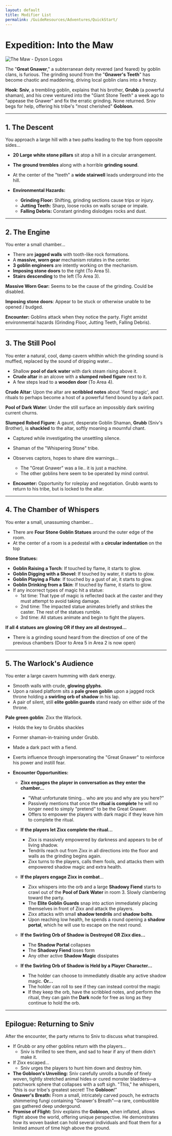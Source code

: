 ```yaml
---
layout: default
title: Modifier List
permalink: /GuideResources/Adventures/QuickStart/
---
```

# Expedition: Into the Maw
![The Maw - Dyson Logos](https://dysonlogos.blog/wp-content/uploads/2023/02/with-teeth.jpg)

The "**Great Gnawer**," a subterranean deity revered (and feared) by goblin clans, is furious. The grinding sound from the "**Gnawer's Teeth**" has become chaotic and maddening, driving local goblin clans into a frenzy.

**Hook**:
**Sniv**, a trembling goblin, explains that his brother, **Grubb** (a powerful shaman), and his crew ventured into the "Giant Stone Teeth" a week ago to "appease the Gnawer" and fix the erratic grinding. None returned. Sniv begs for help, offering his tribe's "most cherished" **Gobloon**.


---
## 1. The Descent
You approach a large hill with a two paths leading to the top from opposite sides...
- **20 Large white stone pillars** sit atop a hill in a circular arrangement.
- **The ground trembles** along with a horrible **grinding sound**. 
- At the center of the "teeth" a **wide stairwell** leads underground into the hill.

- **Environmental Hazards:**
    - **Grinding Floor:** Shifting, grinding sections cause trips or injury.
    - **Jutting Teeth:** Sharp, loose rocks on walls scrape or impale.
    - **Falling Debris:** Constant grinding dislodges rocks and dust.


---
## 2. The Engine
You enter a small chamber...
- There are **jagged walls** with tooth-like rock formations.
- A **massive, worn gear** mechanism rotates in the center.
- **3 goblin engineers** are intently working on the mechanism. 
- **Imposing stone doors** to the right (To Area 5).
- **Stairs descending** to the left (To Area 3).
  
**Massive Worn Gear:** Seems to be the cause of the grinding. Could be disabled.

**Imposing stone doors**: Appear to be stuck or otherwise unable to be opened / budged.
  
**Encounter:** Goblins attack when they notice the party. Fight amidst environmental hazards (Grinding Floor, Jutting Teeth, Falling Debris).


---
## 3. The Still Pool
You enter a natural, cool, damp cavern whithin which the grinding sound is muffled, replaced by the sound of dripping water...
- Shallow **pool of dark water** with dark steam rising above it.
- **Crude altar** in an alcove with a **slumped robed figure** next to it.
- A few steps lead to a **wooden door** (To Area 4).
  
**Crude Altar**: Upon the altar are **scribbled notes** about 'fiend magic', and rituals to perhaps become a host of a powerful fiend bound by a dark pact.

**Pool of Dark Water**: Under the still surface an impossibly dark swirling current churns.

**Slumped Robed Figure**: A gaunt, desperate Goblin Shaman, **Grubb** (Sniv's Brother), is **shackled** to the altar, softly moaning a mournful chant.
- Captured while investigating the unsettling silence.
- Shaman of the "Whispering Stone" tribe.
- Observes captors, hopes to share dire warnings...
	- The "Great Gnawer" was a lie.. it is just a machine.
	- The other goblins here seem to be operated by mind control.

- **Encounter:** Opportunity for roleplay and negotiation. Grubb wants to return to his tribe, but is locked to the altar.


---
## 4. The Chamber of Whispers
You enter a small, unassuming chamber...
- There are **Four Stone Goblin Statues** around the outer edge of the room.
- At the center of a room is a pedestal with a **circular indentation** on the top

**Stone Statues:**
- **Goblin Raising a Torch**: If touched by flame, it starts to glow.
- **Goblin Digging with a Shovel**: If touched by water, it starts to glow.
- **Goblin Playing a Flute**: If touched by a gust of air, it starts to glow.
- **Goblin Drinking from a Skin**: If touched by flame, it starts to glow.
- If any incorrect types of magic hit a statue: 
	- 1st time: That type of magic is reflected back at the caster and they must attempt to avoid taking damage.
	- 2nd time: The impacted statue animates briefly and strikes the caster. The rest of the statues rumble.
	- 3rd time: All statues animate and begin to fight the players.
  
**If all 4 statues are glowing OR if they are all destroyed...**
- There is a grinding sound heard from the direction of one of the previous chambers (Door to Area 5 in Area 2 is now open)


---
## 5. The Warlock's Audience
You enter a large cavern humming with dark energy.
- Smooth walls with crude, **glowing glyphs**.
- Upon a raised platform sits a **pale green goblin** upon a jagged rock throne holding a **swirling orb of shadow** in his lap.
- A pair of silent, still **elite goblin guards** stand ready on either side of the throne.

**Pale green goblin**: Zixx the Warlock.
- Holds the key to Grubbs shackles
- Former shaman-in-training under Grubb.
- Made a dark pact with a fiend.
- Exerts influence through impersonating the "Great Gnawer" to reinforce his power and instill fear.
  
- **Encounter Opportunities:**
	- **Zixx engages the player in conversation as they enter the chamber...**
		- "What unfortunate timing... who are you and why are you here?"
		- Passively mentions that once the **ritual is complete** he will no longer need to simply "pretend" to be the Great Gnawer.
		- Offers to empower the players with dark magic if they leave him to complete the ritual.
		  
	- **If the players let Zixx complete the ritual...**
		- Zixx is massively empowered by darkness and appears to be of living shadow.
		- Tendrils reach out from Zixx in all directions into the floor and walls as the grinding begins again.
		- Zixx turns to the players, calls them fools, and attacks them with empowered shadow magic and extra health.
		  
	- **If the players engage Zixx in combat**...
		- Zixx whispers into the orb and a large **Shadowy Fiend** starts to crawl out of the **Pool of Dark Water** in room 3. Slowly clambering toward the party.
		- The **Elite Goblin Guards** snap into action immediately placing themselves in front of Zixx and attack the players.
		- Zixx attacks with small **shadow tendrils** and **shadow bolts**.
		- Upon reaching low health, he spends a round opening a **shadow portal**, which he will use to escape on the next round.
		  
	- **If the Swirling Orb of Shadow is Destroyed OR Zixx dies...**
		- The **Shadow Portal** collapses
		- The **Shadowy Fiend** loses form
		- Any other active **Shadow Magic** dissipates
		  
	- **If the Swirling Orb of Shadow is Held by a Player Character...**
		- The holder can choose to immediately disable any active shadow magic. **Or...**
		- The holder can roll to see if they can instead control the magic
		- If they keep the orb, have the scribbled notes, and perform the ritual, they can gain the **Dark** node for free as long as they continue to hold the orb.


---
## Epilogue: Returning to Sniv

After the encounter, the party returns to Sniv to discuss what transpired.

- If Grubb or any other goblins return with the players...
	- Sniv is thrilled to see them, and sad to hear if any of them didn't make it.
- If Zixx escaped...
	- Sniv urges the players to hunt him down and destroy him.
- **The Gobloon's Unveiling:** Sniv carefully unrolls a bundle of finely woven, tightly stretched animal hides or cured monster bladders—a patchwork sphere that collapses with a soft sigh. "This," he whispers, "this is our tribe's greatest secret! The **Gobloon**!"
- **Gnawer's Breath:** From a small, intricately carved pouch, he extracts shimmering fungi containing "Gnawer's Breath"—a rare, combustible gas gathered deep undergound.
- **Promise of Flight:** Sniv explains the **Gobloon**, when inflated, allows flight above the world, offering unique perspective. He demonstrates how its woven basket can hold several individuals and float them for a limited amount of time high above the ground.